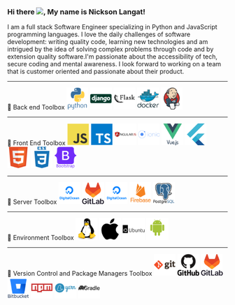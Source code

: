 ### Hi there <img src='https://raw.githubusercontent.com/MartinHeinz/MartinHeinz/master/wave.gif' width='30px'>, My name is Nickson Langat!

I am a full stack Software Engineer specializing in Python and JavaScript programming languages. I love the daily challenges of software development: writing quality code, learning new technologies and am intrigued by the idea of solving complex problems through code and by extension quality software.I'm passionate about the accessibility of tech, 
secure coding and mental awareness. I look forward to working on a team that is customer oriented and passionate about their product.

---

🧰 Back end Toolbox
<img src="https://github.com/devicons/devicon/blob/master/icons/python/python-original-wordmark.svg" alt="Python" width="50" height="50"/>
<img src="https://github.com/devicons/devicon/blob/master/icons/django/django-original.svg" alt="django" width="50" height="50"/>
<img src="https://github.com/devicons/devicon/blob/master/icons/flask/flask-original-wordmark.svg" alt="AWS" width="50" height="50"/>
<img src="https://github.com/devicons/devicon/blob/master/icons/docker/docker-original-wordmark.svg" alt="TailwindCSS" width="50" height="50"/>
<img src="https://github.com/devicons/devicon/blob/master/icons/jenkins/jenkins-original.svg" alt="TailwindCSS" width="50" height="50"/>

---
🧰 Front End Toolbox
<img src="https://github.com/devicons/devicon/blob/master/icons/javascript/javascript-original.svg" alt="JavaScript" width="50" height="50"/> 
<img src="https://github.com/devicons/devicon/blob/master/icons/typescript/typescript-original.svg" alt="TailwindCSS" width="50" height="50"/> 
<img src="https://github.com/devicons/devicon/blob/master/icons/angularjs/angularjs-original-wordmark.svg" alt="AngularJS" width="50" height="50"/>
<img src="https://github.com/devicons/devicon/blob/master/icons/ionic/ionic-original-wordmark.svg" alt="TailwindCSS" width="50" height="50"/> 
<img src="https://github.com/devicons/devicon/blob/master/icons/vuejs/vuejs-original-wordmark.svg" alt="VueJS" width="50" height="50"/>
<img src="https://github.com/devicons/devicon/blob/master/icons/flutter/flutter-original.svg" alt="TailwindCSS" width="50" height="50"/> 
<img src="https://github.com/devicons/devicon/blob/master/icons/html5/html5-original.svg" alt="HTML" width="50" height="50"/>
<img src="https://github.com/devicons/devicon/blob/master/icons/css3/css3-plain-wordmark.svg" alt="CSS" width="50" height="50"/>
<img src="https://github.com/devicons/devicon/blob/master/icons/bootstrap/bootstrap-plain-wordmark.svg" alt="TailwindCSS" width="50" height="50"/> 

---

🧰 Server Toolbox
<img src="https://github.com/devicons/devicon/blob/master/icons/digitalocean/digitalocean-original-wordmark.svg" width="50" height="50"/> 
<img src="https://github.com/devicons/devicon/blob/master/icons/gitlab/gitlab-original-wordmark.svg" width="50" height="50"/> 
<img src="https://github.com/devicons/devicon/blob/master/icons/digitalocean/digitalocean-original-wordmark.svg" width="50" height="50"/> 
<img src="https://github.com/devicons/devicon/blob/master/icons/firebase/firebase-plain-wordmark.svg" alt="TailwindCSS" width="50" height="50"/>
<img src="https://github.com/devicons/devicon/blob/master/icons/postgresql/postgresql-original-wordmark.svg" alt="PostgreSQL" width="50" height="50"/>

---

🧰 Environment Toolbox
<img src="https://github.com/devicons/devicon/blob/master/icons/linux/linux-original.svg" width="50" height="50"/> 
<img src="https://github.com/devicons/devicon/blob/master/icons/apple/apple-original.svg" width="50" height="50"/> 
<img src="https://github.com/devicons/devicon/blob/master/icons/ubuntu/ubuntu-plain-wordmark.svg" alt="TailwindCSS" width="50" height="50"/> 
<img src="https://github.com/devicons/devicon/blob/master/icons/android/android-original-wordmark.svg" alt="TailwindCSS" width="50" height="50"/> 

---
🧰 Version Control and Package Managers Toolbox
<img src="https://github.com/devicons/devicon/blob/master/icons/git/git-original-wordmark.svg" alt="Git" width="50" height="50"/>
<img src="https://github.com/devicons/devicon/blob/master/icons/github/github-original-wordmark.svg" alt="Git" width="50" height="50"/>
<img src="https://github.com/devicons/devicon/blob/master/icons/gitlab/gitlab-original-wordmark.svg" alt="Git" width="50" height="50"/>
<img src="https://github.com/devicons/devicon/blob/master/icons/bitbucket/bitbucket-original-wordmark.svg" alt="yarn" width="50" height="50"/> 
<img src="https://github.com/devicons/devicon/blob/master/icons/npm/npm-original-wordmark.svg" alt="npm" width="50" height="50"/>
<img src="https://github.com/devicons/devicon/blob/master/icons/yarn/yarn-original-wordmark.svg" alt="yarn" width="50" height="50"/> 
<img src="https://github.com/devicons/devicon/blob/master/icons/gradle/gradle-plain-wordmark.svg" alt="TailwindCSS" width="50" height="50"/> 

